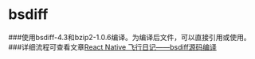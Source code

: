 # bsdiff
###使用bsdiff-4.3和bzip2-1.0.6编译。为编译后文件，可以直接引用或使用。
###详细流程可查看文章[React Native 飞行日记——bsdiff源码编译](http://www.jianshu.com/p/e745e28516a1)